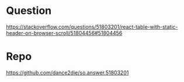 # Question

https://stackoverflow.com/questions/51803201/react-table-with-static-header-on-browser-scroll/51804456#51804456

# Repo

https://github.com/dance2die/so.answer.51803201